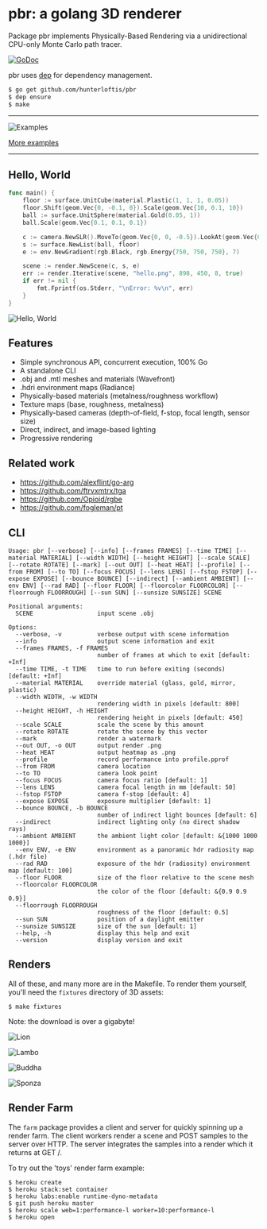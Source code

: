# pbr: a golang 3D renderer

Package pbr implements Physically-Based Rendering via a unidirectional CPU-only Monte Carlo path tracer.

[![GoDoc](https://godoc.org/github.com/hunterloftis/pbr/pbr?status.svg)](https://godoc.org/github.com/hunterloftis/pbr)

pbr uses [dep](https://golang.github.io/dep/docs/introduction.html) for
dependency management.

```bash
$ go get github.com/hunterloftis/pbr
$ dep ensure
$ make
```

---

![Examples](https://user-images.githubusercontent.com/364501/44284436-a29a8b80-a22f-11e8-96db-7ab6ebebef1e.jpg)

[More examples](#renders)

---

## Hello, World

```go
func main() {
	floor := surface.UnitCube(material.Plastic(1, 1, 1, 0.05))
	floor.Shift(geom.Vec{0, -0.1, 0}).Scale(geom.Vec{10, 0.1, 10})
	ball := surface.UnitSphere(material.Gold(0.05, 1))
	ball.Scale(geom.Vec{0.1, 0.1, 0.1})

	c := camera.NewSLR().MoveTo(geom.Vec{0, 0, -0.5}).LookAt(geom.Vec{0, 0, 0})
	s := surface.NewList(ball, floor)
	e := env.NewGradient(rgb.Black, rgb.Energy{750, 750, 750}, 7)

	scene := render.NewScene(c, s, e)
	err := render.Iterative(scene, "hello.png", 898, 450, 8, true)
	if err != nil {
		fmt.Fprintf(os.Stderr, "\nError: %v\n", err)
	}
}
```

![Hello, World](https://user-images.githubusercontent.com/364501/44286751-35d7bf00-a238-11e8-91c5-5a1ea208f726.png)

## Features

- Simple synchronous API, concurrent execution, 100% Go
- A standalone CLI
- .obj and .mtl meshes and materials (Wavefront)
- .hdri environment maps (Radiance)
- Physically-based materials (metalness/roughness workflow)
- Texture maps (base, roughness, metalness)
- Physically-based cameras (depth-of-field, f-stop, focal length, sensor size)
- Direct, indirect, and image-based lighting
- Progressive rendering

## Related work

- https://github.com/alexflint/go-arg
- https://github.com/ftrvxmtrx/tga
- https://github.com/Opioid/rgbe
- https://github.com/fogleman/pt

## CLI

```
Usage: pbr [--verbose] [--info] [--frames FRAMES] [--time TIME] [--material MATERIAL] [--width WIDTH] [--height HEIGHT] [--scale SCALE] [--rotate ROTATE] [--mark] [--out OUT] [--heat HEAT] [--profile] [--from FROM] [--to TO] [--focus FOCUS] [--lens LENS] [--fstop FSTOP] [--expose EXPOSE] [--bounce BOUNCE] [--indirect] [--ambient AMBIENT] [--env ENV] [--rad RAD] [--floor FLOOR] [--floorcolor FLOORCOLOR] [--floorrough FLOORROUGH] [--sun SUN] [--sunsize SUNSIZE] SCENE

Positional arguments:
  SCENE                  input scene .obj

Options:
  --verbose, -v          verbose output with scene information
  --info                 output scene information and exit
  --frames FRAMES, -f FRAMES
                         number of frames at which to exit [default: +Inf]
  --time TIME, -t TIME   time to run before exiting (seconds) [default: +Inf]
  --material MATERIAL    override material (glass, gold, mirror, plastic)
  --width WIDTH, -w WIDTH
                         rendering width in pixels [default: 800]
  --height HEIGHT, -h HEIGHT
                         rendering height in pixels [default: 450]
  --scale SCALE          scale the scene by this amount
  --rotate ROTATE        rotate the scene by this vector
  --mark                 render a watermark
  --out OUT, -o OUT      output render .png
  --heat HEAT            output heatmap as .png
  --profile              record performance into profile.pprof
  --from FROM            camera location
  --to TO                camera look point
  --focus FOCUS          camera focus ratio [default: 1]
  --lens LENS            camera focal length in mm [default: 50]
  --fstop FSTOP          camera f-stop [default: 4]
  --expose EXPOSE        exposure multiplier [default: 1]
  --bounce BOUNCE, -b BOUNCE
                         number of indirect light bounces [default: 6]
  --indirect             indirect lighting only (no direct shadow rays)
  --ambient AMBIENT      the ambient light color [default: &{1000 1000 1000}]
  --env ENV, -e ENV      environment as a panoramic hdr radiosity map (.hdr file)
  --rad RAD              exposure of the hdr (radiosity) environment map [default: 100]
  --floor FLOOR          size of the floor relative to the scene mesh
  --floorcolor FLOORCOLOR
                         the color of the floor [default: &{0.9 0.9 0.9}]
  --floorrough FLOORROUGH
                         roughness of the floor [default: 0.5]
  --sun SUN              position of a daylight emitter
  --sunsize SUNSIZE      size of the sun [default: 1]
  --help, -h             display this help and exit
  --version              display version and exit
```

## Renders

All of these, and many more are in the Makefile.
To render them yourself, you'll need the `fixtures` directory of 3D assets:

```
$ make fixtures
```

Note: the download is over a gigabyte!

![Lion](https://user-images.githubusercontent.com/364501/44287057-62d8a180-a239-11e8-89b3-a6d5b5d0e6d1.png)

![Lambo](https://user-images.githubusercontent.com/364501/44287090-7d127f80-a239-11e8-9590-3ea7b8a68c22.png)

![Buddha](https://user-images.githubusercontent.com/364501/44287101-84398d80-a239-11e8-83d4-7062ababbe40.png)

![Sponza](https://user-images.githubusercontent.com/364501/44287118-91567c80-a239-11e8-8463-2c16afdd204a.png)

## Render Farm

The `farm` package provides a client and server for quickly spinning up a render farm.
The client workers render a scene and POST samples to the server over HTTP.
The server integrates the samples into a render which it returns at GET /.

To try out the 'toys' render farm example:

```
$ heroku create
$ heroku stack:set container
$ heroku labs:enable runtime-dyno-metadata
$ git push heroku master
$ heroku scale web=1:performance-l worker=10:performance-l
$ heroku open
```
